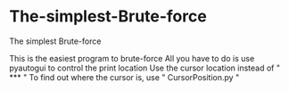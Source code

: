 # The-simplest-Brute-force
The simplest Brute-force

This is the easiest program to brute-force
All you have to do is use pyautogui to control the print location 
Use the cursor location instead of " *** " 
To find out where the cursor is, use " CursorPosition.py " 
